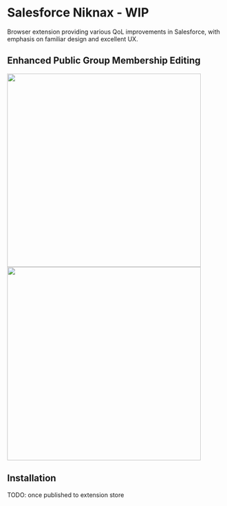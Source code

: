 # Salesforce Niknax - WIP

Browser extension providing various QoL improvements in Salesforce, with emphasis on familiar design and excellent UX.

## Enhanced Public Group Membership Editing

<img src="https://github.com/hudec117/sf-niknax/assets/10981949/9e527d65-fc05-4799-b404-c324ac59ba56" width="450">
<img src="https://github.com/hudec117/sf-niknax/assets/10981949/183413a9-fe52-4682-85dc-1bf77cd5c0f0" width="450">

## Installation

TODO: once published to extension store